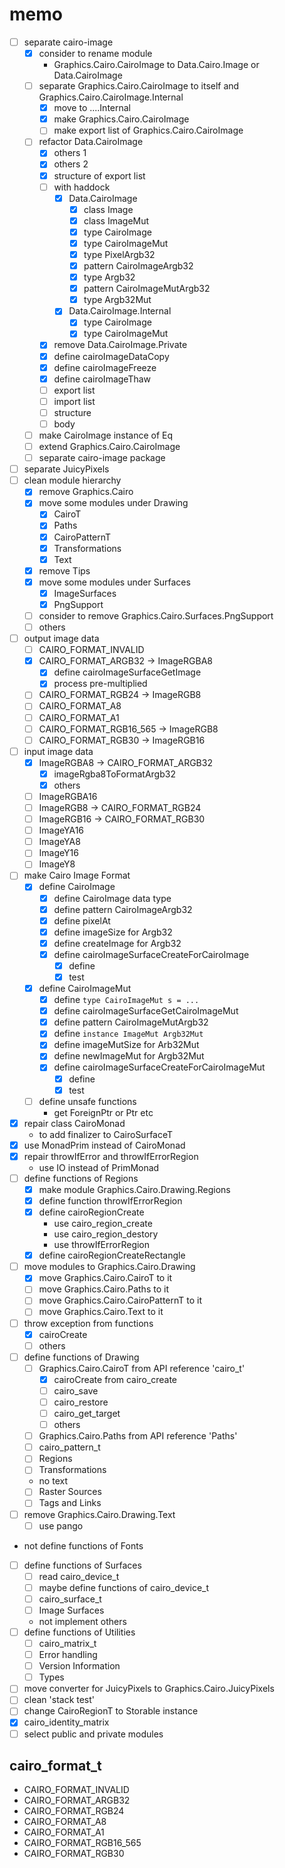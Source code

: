 memo
====

* [ ] separate cairo-image
	+ [x] consider to rename module
		- Graphics.Cairo.CairoImage to Data.Cairo.Image or Data.CairoImage
	+ [ ] separate Graphics.Cairo.CairoImage to itself and Graphics.Cairo.CairoImage.Internal
		- [x] move to ....Internal
		- [x] make Graphics.Cairo.CairoImage
		- [ ] make export list of Graphics.Cairo.CairoImage
	+ [ ] refactor Data.CairoImage
		- [x] others 1
		- [x] others 2
		- [x] structure of export list
		- [ ] with haddock
			* [x] Data.CairoImage
				+ [x] class Image
				+ [x] class ImageMut
				+ [x] type CairoImage
				+ [x] type CairoImageMut
				+ [x] type PixelArgb32
				+ [x] pattern CairoImageArgb32
				+ [x] type Argb32
				+ [x] pattern CairoImageMutArgb32
				+ [x] type Argb32Mut
			* [x] Data.CairoImage.Internal
				+ [x] type CairoImage
				+ [x] type CairoImageMut
		- [x] remove Data.CairoImage.Private
		- [x] define cairoImageDataCopy
		- [x] define cairoImageFreeze
		- [x] define cairoImageThaw
		- [ ] export list
		- [ ] import list
		- [ ] structure
		- [ ] body
	+ [ ] make CairoImage instance of Eq
	+ [ ] extend Graphics.Cairo.CairoImage
	+ [ ] separate cairo-image package
* [ ] separate JuicyPixels
* [ ] clean module hierarchy
	+ [x] remove Graphics.Cairo
	+ [x] move some modules under Drawing
		- [x] CairoT
		- [x] Paths
		- [x] CairoPatternT
		- [x] Transformations
		- [x] Text
	+ [x] remove Tips
	+ [x] move some modules under Surfaces
		- [x] ImageSurfaces
		- [x] PngSupport
	+ [ ] consider to remove Graphics.Cairo.Surfaces.PngSupport
	+ [ ] others
* [ ] output image data
	+ [ ] CAIRO\_FORMAT\_INVALID
	+ [x] CAIRO\_FORMAT\_ARGB32 -> ImageRGBA8
		- [x] define cairoImageSurfaceGetImage
		- [x] process pre-multiplied
	+ [ ] CAIRO\_FORMAT\_RGB24 -> ImageRGB8
	+ [ ] CAIRO\_FORMAT\_A8
	+ [ ] CAIRO\_FORMAT\_A1
	+ [ ] CAIRO\_FORMAT\_RGB16\_565 -> ImageRGB8
	+ [ ] CAIRO\_FORMAT\_RGB30 -> ImageRGB16
* [ ] input image data
	+ [x] ImageRGBA8 -> CAIRO\_FORMAT\_ARGB32
		- [x] imageRgba8ToFormatArgb32
		- [x] others
	+ [ ] ImageRGBA16
	+ [ ] ImageRGB8 -> CAIRO\_FORMAT\_RGB24
	+ [ ] ImageRGB16 -> CAIRO\_FORMAT\_RGB30
	+ [ ] ImageYA16
	+ [ ] ImageYA8
	+ [ ] ImageY16
	+ [ ] ImageY8
* [ ] make Cairo Image Format
	+ [x] define CairoImage
		- [x] define CairoImage data type
		- [x] define pattern CairoImageArgb32
		- [x] define pixelAt
		- [x] define imageSize for Argb32
		- [x] define createImage for Argb32
		- [x] define cairoImageSurfaceCreateForCairoImage
			* [x] define
			* [x] test
	+ [x] define CairoImageMut
		- [x] define `type CairoImageMut s = ...`
		- [x] define cairoImageSurfaceGetCairoImageMut
		- [x] define pattern CairoImageMutArgb32
		- [x] define `instance ImageMut Argb32Mut`
		- [x] define imageMutSize for Arb32Mut
		- [x] define newImageMut for Argb32Mut
		- [x] define cairoImageSurfaceCreateForCairoImageMut
			* [x] define
			* [x] test
	+ [ ] define unsafe functions
		- get ForeignPtr or Ptr etc
* [x] repair class CairoMonad
	+ to add finalizer to CairoSurfaceT
* [x] use MonadPrim instead of CairoMonad
* [x] repair throwIfError and throwIfErrorRegion
	+ use IO instead of PrimMonad
* [ ] define functions of Regions
	+ [x] make module Graphics.Cairo.Drawing.Regions
	+ [x] define function throwIfErrorRegion
	+ [x] define cairoRegionCreate
		- use cairo\_region\_create
		- use cairo\_region\_destory
		- use throwIfErrorRegion
	+ [x] define cairoRegionCreateRectangle
* [ ] move modules to Graphics.Cairo.Drawing
	+ [x] move Graphics.Cairo.CairoT to it
	+ [ ] move Graphics.Cairo.Paths to it
	+ [ ] move Graphics.Cairo.CairoPatternT to it
	+ [ ] move Graphics.Cairo.Text to it
* [ ] throw exception from functions
	+ [x] cairoCreate
	+ [ ] others
* [ ] define functions of Drawing
	+ [ ] Graphics.Cairo.CairoT from API reference 'cairo\_t'
		- [x] cairoCreate from cairo_create
		- [ ] cairo_save
		- [ ] cairo_restore
		- [ ] cairo_get_target
		- [ ] others
	+ [ ] Graphics.Cairo.Paths from API reference 'Paths'
	+ [ ] cairo\_pattern\_t
	+ [ ] Regions
	+ [ ] Transformations
	+ no text
	+ [ ] Raster Sources
	+ [ ] Tags and Links
* [ ] remove Graphics.Cairo.Drawing.Text
	+ [ ] use pango
* not define functions of Fonts
* [ ] define functions of Surfaces
	+ [ ] read cairo\_device\_t
	+ [ ] maybe define functions of cairo\_device\_t
	+ [ ] cairo\_surface\_t
	+ [ ] Image Surfaces
	+ not implement others
* [ ] define functions of Utilities
	+ [ ] cairo\_matrix\_t
	+ [ ] Error handling
	+ [ ] Version Information
	+ [ ] Types
* [ ] move converter for JuicyPixels to Graphics.Cairo.JuicyPixels
* [ ] clean 'stack test'
* [ ] change CairoRegionT to Storable instance
* [x] cairo\_identity\_matrix
* [ ] select public and private modules

cairo\_format\_t
----------------

* CAIRO\_FORMAT\_INVALID
* CAIRO\_FORMAT\_ARGB32
* CAIRO\_FORMAT\_RGB24
* CAIRO\_FORMAT\_A8
* CAIRO\_FORMAT\_A1
* CAIRO\_FORMAT\_RGB16\_565
* CAIRO\_FORMAT\_RGB30
